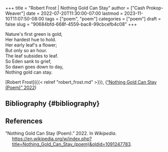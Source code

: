 +++
title = "Robert Frost | Nothing Gold Can Stay"
author = ["Cash Prokop-Weaver"]
date = 2022-07-20T11:30:00-07:00
lastmod = 2023-11-10T11:07:50-08:00
tags = ["poem", "poem"]
categories = ["poem"]
draft = false
slug = "90684bfd-668f-4559-bac8-99cbcefb4c08"
+++

<div class="verse">

Nature's first green is gold,<br />
Her hardest hue to hold.<br />
Her early leaf's a flower;<br />
But only so an hour.<br />
The leaf subsides to leaf.<br />
So Eden sank to grief,<br />
So dawn goes down to day,<br />
Nothing gold can stay.<br />

</div>

[Robert Frost]({{< relref "robert_frost.md" >}}), (<a href="#citeproc_bib_item_1">“Nothing Gold Can Stay (Poem)” 2022</a>)


## Bibliography {#bibliography}

## References

<style>.csl-entry{text-indent: -1.5em; margin-left: 1.5em;}</style><div class="csl-bib-body">
  <div class="csl-entry"><a id="citeproc_bib_item_1"></a>“Nothing Gold Can Stay (Poem).” 2022. In <i>Wikipedia</i>. <a href="https://en.wikipedia.org/w/index.php?title=Nothing_Gold_Can_Stay_(poem)&oldid=1091247783">https://en.wikipedia.org/w/index.php?title=Nothing_Gold_Can_Stay_(poem)&#38;oldid=1091247783</a>.</div>
</div>
